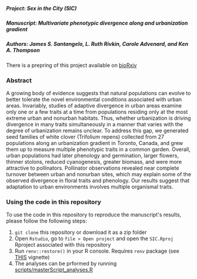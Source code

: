 ##### Project: Sex in the City (SIC)
##### Manuscript: Multivariate phenotypic divergence along and urbanization gradient
##### Authors: James S. Santangelo, L. Ruth Rivkin, Carole Advenard, and Ken A. Thompson

There is a prepring of this project available on [bioRxiv](https://www.biorxiv.org/content/10.1101/699017v2.full.pdf+html)

### Abstract

A growing body of evidence suggests that natural populations can evolve to
better tolerate the novel environmental conditions associated with urban
areas. Invariably, studies of adaptive divergence in urban areas examine only
one or a few traits at a time from populations residing only at the most
extreme urban and nonurban habitats. Thus, whether urbanization is driving
divergence in many traits simultaneously in a manner that varies with the
degree of urbanization remains unclear. To address this gap, we generated seed
families of white clover (Trifolium repens) collected from 27 populations
along an urbanization gradient in Toronto, Canada, and grew them up to measure
multiple phenotypic traits in a common garden. Overall, urban populations had
later phenology and germination, larger flowers, thinner stolons, reduced
cyanogenesis, greater biomass, and were more attractive to pollinators.
Pollinator observations revealed near complete turnover between urban and
nonurban sites, which may explain some of the observed divergence in floral
traits and phenology. Our results suggest that adaptation to urban
environments involves multiple organismal traits.


### Using the code in this repository

To use the code in this repository to reproduce the manuscript's results,
please follow the following steps:
1. `git clone` this repository or download it as a zip folder
2. Open `Rstudio`, go to `file > Open project` and open the `SIC.Rproj`
Rproject associated with this repository
3. Run `renv::restore()` in your R console. Requires `renv` package (see [THIS](https://rstudio.github.io/renv/articles/renv.html) vignette)
3. The analyses can be prformed by running [scripts/masterScript_analyses.R](
scripts/masterScript_analyses.R)
